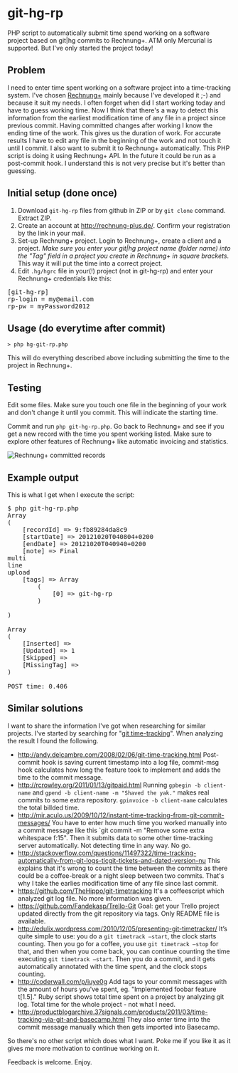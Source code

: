 git-hg-rp
=========

PHP script to automatically submit time spend working on a software project based on git|hg commits to Rechnung+.
ATM only Mercurial is supported. But I've only started the project today!

Problem
-------

I need to enter time spent working on a software project into a time-tracking system.
I've chosen [Rechnung+](http://rechnung-plus.de) mainly because I've developed it ;-) and because it suit my needs.
I often forget when did I start working today and have to guess working time. Now I think that there's a way to
detect this information from the earliest modification time of any file in a project since previous commit.
Having committed changes after working I know the ending time of the work. This gives us the duration of work.
For accurate results I have to edit any file in the beginning of the work and not touch it until I commit.
I also want to submit it to Rechnung+ automatically. This PHP script is doing it using Rechnung+ API.
In the future it could be run as a post-commit hook.
I understand this is not very precise but it's better than guessing.

## Initial setup (done once)

1. Download `git-hg-rp` files from github in ZIP or by `git clone` command. Extract ZIP.
2. Create an account at http://rechnung-plus.de/. Confirm your registration by the link in your mail.
3. Set-up Rechnung+ project. Login to Rechnung+, create a client and a project.
*Make sure you enter your git|hg project name (folder name) into the "Tag" field in a project
you create in Rechnung+ in square brackets*. This way it will put the time into a correct project.
4. Edit `.hg/hgrc` file in your(!) project (not in git-hg-rp) and enter your Rechnung+ credentials like this:

<pre>
[git-hg-rp]
rp-login = my@email.com
rp-pw = myPassword2012
</pre>

## Usage (do everytime after commit)

    > php hg-git-rp.php

This will do everything described above including submitting the time to the project in Rechnung+.

## Testing

Edit some files. Make sure you touch one file in the beginning of your work and don't change it until you commit.
This will indicate the starting time.

Commit and run `php git-hg-rp.php`. Go back to Rechnung+ and see if you get a new record with the time you spent
working listed. Make sure to explore other features of Rechnung+ like automatic invoicing and statistics.

![Rechnung+ committed records](https://raw.github.com/spidgorny/git-hg-rp/master/img/Rechnung+%20Time%20-%20Mozilla%20Firefox_2012-10-20_12-02-41.png)

## Example output

This is what I get when I execute the script:
<pre>
$ php git-hg-rp.php
Array
(
    [recordId] => 9:fb89284da8c9
    [startDate] => 20121020T040804+0200
    [endDate] => 20121020T040940+0200
    [note] => Final
multi
line
upload
    [tags] => Array
        (
            [0] => git-hg-rp
        )

)

Array
(
    [Inserted] =>
    [Updated] => 1
    [Skipped] =>
    [MissingTag] =>
)

POST time: 0.406
</pre>

Similar solutions
-----------------

I want to share the information I've got when researching for similar projects.
I've started by searching for "[git time-tracking](https://www.google.de/webhp?q=git%20time-tracking)".
When analyzing the result I found the following.

* http://andy.delcambre.com/2008/02/06/git-time-tracking.html
  Post-commit hook is saving current timestamp into a log file,
  commit-msg hook calculates how long the feature took to implement and adds the time to the commit message.
* http://rcrowley.org/2011/01/13/gitpaid.html
  Running `gpbegin -b client-name` and `gpend -b client-name -m "Shaved the yak."` makes real commits to some extra
  repository. `gpinvoice -b client-name` calculates the total billded time.
* http://mir.aculo.us/2009/10/12/instant-time-tracking-from-git-commit-messages/
  You have to enter how much time you worked manually into a commit message like this
  `git commit -m "Remove some extra whitespace f:15". Then it submits data to some other time-tracking server
  automatically. Not detecting time in any way. No go.
* http://stackoverflow.com/questions/11497322/time-tracking-automatically-from-git-logs-ticgit-tickets-and-dated-version-nu
  This explains that it's wrong to count the time between the commits as there could be a coffee-break or
  a night sleep between two commits. That's why I take the earlies modification time of any file since last commit.
* https://github.com/TheHippo/git-timetracking
  It's a coffeescript which analyzed git log file. No more information was given.
* https://github.com/Fandekasp/Trello-Git
  Goal: get your Trello project updated directly from the git repository via tags. Only README file is available.
* http://edulix.wordpress.com/2010/12/05/presenting-git-timetracker/
  It’s quite simple to use: you do a `git timetrack –start`, the clock starts counting.
  Then you go for a coffee, you use `git timetrack –stop` for that, and then when you come back,
  you can continue counting the time executing `git timetrack –start`.
  Then you do a commit, and it gets automatically annotated with the time spent, and the clock stops counting.
* http://coderwall.com/p/iuye0g
  Add tags to your commit messages with the amount of hours you've spent, eg. "Implemented foobar feature t[1.5]."
  Ruby script shows total time spent on a project by analyzing git log. Total time for the whole project - not what I need.
* http://productblogarchive.37signals.com/products/2011/03/time-tracking-via-git-and-basecamp.html
  They also enter time into the commit message manually which then gets imported into Basecamp.

So there's no other script which does what I want. Poke me if you like it as it gives me more motivation to continue
working on it.

Feedback is welcome. Enjoy.
